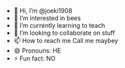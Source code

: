 - 👋 Hi, I’m @joeki1908
- 👀 I’m interested in bees
- 🌱 I’m currently learning to teach
- 💞️ I’m looking to collaborate on stuff
- 📫 How to reach me Call me maybey
- 😄 Pronouns: HE
- ⚡ Fun fact: NO

<!---
joeki1908/joeki1908 is a ✨ special ✨ repository because its `README.md` (this file) appears on your GitHub profile.
You can click the Preview link to take a look at your changes.
--->
